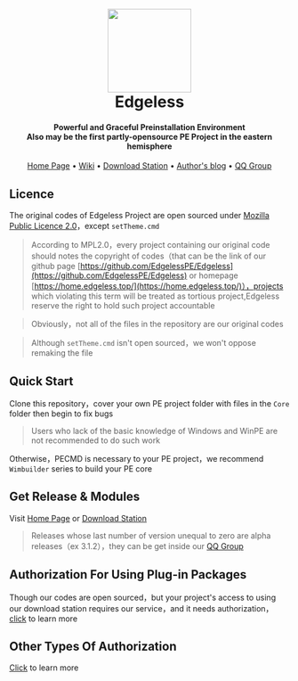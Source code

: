 <h1 align="center">
  <br>
  <a href="https://home.edgeless.top" alt="logo" ><img src="https://home.edgeless.top/favicon.ico" width="150"/></a>
  <br>
  Edgeless
  <br>
</h1>

<h4 align="center">Powerful and Graceful Preinstallation Environment<br>Also may be the first partly-opensource PE Project in the eastern hemisphere</h4>

<p align="center">
  <a href="https://home.edgeless.top">Home Page</a> •
  <a href="https://wiki.edgeless.top">Wiki</a> •
  <a href="https://down.edgeless.top">Download Station</a> •
  <a href="https://www.edgeless.top">Author's blog</a> •
  <a href="https://home.edgeless.top/jump/qqg.html">QQ Group</a>
</p>


## Licence
The original codes of Edgeless Project are open sourced under [Mozilla Public Licence 2.0](https://www.mozilla.org/en-US/MPL/)，except `setTheme.cmd`

>According to MPL2.0，every project containing our original code should notes the copyright of codes（that can be the link of our github page [https://github.com/EdgelessPE/Edgeless](https://github.com/EdgelessPE/Edgeless) or homepage [https://home.edgeless.top/](https://home.edgeless.top/)），projects which violating this term will be treated as tortious project,Edgeless reserve the right to hold such project accountable

> Obviously，not all of the files in the repository are our original codes

> Although `setTheme.cmd` isn't open sourced，we won't oppose remaking the file


## Quick Start
Clone this repository，cover your own PE project folder with files in the `Core` folder then begin to fix bugs
> Users who lack of the basic knowledge of Windows and WinPE are not recommended to do such work

Otherwise，PECMD is necessary to your PE project，we recommend `Wimbuilder` series to build your PE core

## Get Release & Modules
Visit [Home Page](https://home.edgeless.top) or [Download Station](https://down.edgeless.top)
>Releases whose last number of version unequal to zero are alpha releases（ex 3.1.2），they can be get inside our [QQ Group](https://home.edgeless.top/jump/qqg.html)

## Authorization For Using Plug-in Packages
Though our codes are open sourced，but your project's access to using our download station requires our service，and it needs authorization，[click](https://wiki.edgeless.top/v2/cooperation/permit.html) to learn more

## Other Types Of Authorization
[Click](https://wiki.edgeless.top/v2/cooperation/permit.html) to learn more
